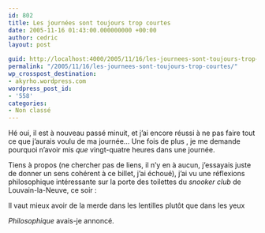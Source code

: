 ```yaml
---
id: 802
title: Les journées sont toujours trop courtes
date: 2005-11-16 01:43:00.000000000 +00:00
author: cedric
layout: post

guid: http://localhost:4000/2005/11/16/les-journees-sont-toujours-trop-courtes.html
permalink: "/2005/11/16/les-journees-sont-toujours-trop-courtes/"
wp_crosspost_destination:
- akyrho.wordpress.com
wordpress_post_id:
- '558'
categories:
- Non classé
---
```

Hé oui, il est à nouveau passé minuit, et j’ai encore réussi à ne pas faire tout ce que j’aurais voulu de ma journée… Une fois de plus , je me demande pourquoi n’avoir mis _que_ vingt-quatre heures dans une journée.

Tiens à propos (ne chercher pas de liens, il n’y en à aucun, j’essayais juste de donner un sens cohérent à ce billet, j’ai échoué), j’ai vu une réflexions philosophique intéressante sur la porte des toilettes du _snooker club_ de Louvain-la-Neuve, ce soir :

Il vaut mieux avoir de la merde dans les lentilles plutôt que dans les yeux

_Philosophique_ avais-je annoncé.